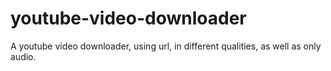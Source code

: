# youtube-video-downloader
A youtube video downloader, using url, in different qualities, as well as only audio.
